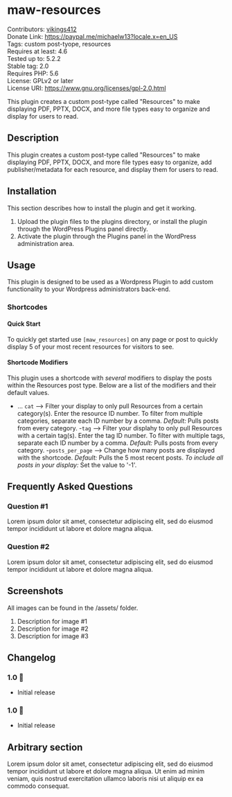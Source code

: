 # maw-resources
Contributors: [vikings412](https://profiles.wordpress.org/vikings412/) <br>
Donate Link: https://paypal.me/michaelw13?locale.x=en_US <br>
Tags: custom post-tyope, resources <br>
Requires at least: 4.6 <br>
Tested up to: 5.2.2 <br>
Stable tag: 2.0 <br>
Requires PHP: 5.6 <br>
License: GPLv2 or later <br>
License URI: https://www.gnu.org/licenses/gpl-2.0.html <br>

This plugin creates a custom post-type called "Resources" to make displaying PDF, PPTX, DOCX, and more file types easy to organize and display for users to read.

## Description

This plugin creates a custom post-type called "Resources" to make displaying PDF, PPTX, DOCX, and more file types easy to organize, add publisher/metadata for each resource, and display them for users to read.

## Installation

This section describes how to install the plugin and get it working.

1. Upload the plugin files to the plugins directory, or install the plugin through the WordPress Plugins panel directly.
2. Activate the plugin through the Plugins panel in the WordPress administration area.

## Usage
This plugin is designed to be used as a Wordpress Plugin to add custom functionality to your Wordpress administrators back-end.

### Shortcodes

#### Quick Start
To quickly get started use `[maw_resources]` on any page or post to quickly display 5 of your most recent resources for visitors to see. 

#### Shortcode Modifiers

This plugin uses a shortcode with *several* modifiers to display the posts within the Resources post type. Below are a list of the modifiers and their default values. 

- ... `cat` --> Filter your display to only pull Resources from a certain category(s). Enter the resource ID number. To filter from multiple categories, separate each ID number by a comma. *Default:* Pulls posts from every category. 
-`tag` --> Filter your displahy to only pull Resources with a certain tag(s). Enter the tag ID number. To filter with multiple tags, separate each ID number by a comma. *Default:* Pulls posts from every category. 
-`posts_per_page` --> Change how many posts are displayed with the shortcode. *Default:* Pulls the 5 most recent posts. *To include all posts in your display:* Set the value to '-1'.

## Frequently Asked Questions

### Question #1

Lorem ipsum dolor sit amet, consectetur adipiscing elit, sed do eiusmod tempor incididunt ut labore et dolore magna aliqua.

### Question #2

Lorem ipsum dolor sit amet, consectetur adipiscing elit, sed do eiusmod tempor incididunt ut labore et dolore magna aliqua.

## Screenshots
All images can be found in the /assets/ folder.

1. Description for image #1
2. Description for image #2
3. Description for image #3

## Changelog

### 1.0 🎉
* Initial release

### 1.0 🎉
* Initial release

## Arbitrary section

Lorem ipsum dolor sit amet, consectetur adipiscing elit, sed do eiusmod tempor incididunt ut labore et dolore magna aliqua. Ut enim ad minim veniam, quis nostrud exercitation ullamco laboris nisi ut aliquip ex ea commodo consequat.
